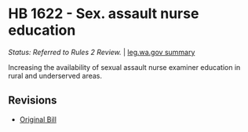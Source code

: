 # HB 1622 - Sex. assault nurse education
*Status: Referred to Rules 2 Review.* | [leg.wa.gov summary](https://app.leg.wa.gov/billsummary?BillNumber=1622&Year=2021)

Increasing the availability of sexual assault nurse examiner education in rural and underserved areas.

## Revisions
* [Original Bill](1/)